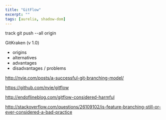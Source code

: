 ```yaml
---
title: "GitFlow"
excerpt: ""
tags: [aurelia, shadow-dom]
---
```


track
git push --all origin

GitKraken (v 1.0)

* origins
* alternatives
* advantages
* disadvantages / problems

http://nvie.com/posts/a-successful-git-branching-model/

https://github.com/nvie/gitflow

http://endoflineblog.com/gitflow-considered-harmful

http://stackoverflow.com/questions/26109102/is-feature-branching-still-or-ever-considered-a-bad-practice
